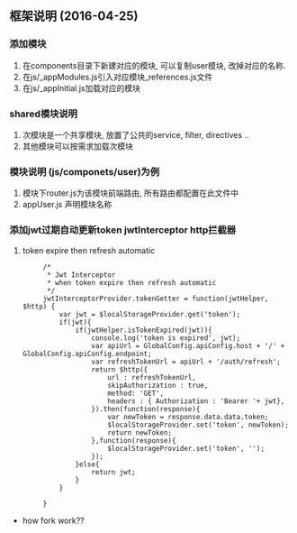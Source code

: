 ## 框架说明 (2016-04-25)

### 添加模块

1. 在components目录下新建对应的模块, 可以复制user模块, 改掉对应的名称.
2. 在js/_appModules.js引入对应模块_references.js文件
3. 在js/_appInitial.js加载对应的模块


### shared模块说明

1. 次模块是一个共享模块, 放置了公共的service, filter, directives ..
2. 其他模块可以按需求加载次模块

### 模块说明 (js/componets/user)为例

1. 模块下router.js为该模块前端路由, 所有路由都配置在此文件中
2. appUser.js 声明模块名称

### 添加jwt过期自动更新token jwtInterceptor http拦截器
1. token expire then refresh automatic

            /*
             * Jwt Interceptor
             * when token expire then refresh automatic
             */
            jwtInterceptorProvider.tokenGetter = function(jwtHelper, $http) {
                var jwt = $localStorageProvider.get('token');
                if(jwt){
                    if(jwtHelper.isTokenExpired(jwt)){
                        console.log('token is expired', jwt);
                        var apiUrl = GlobalConfig.apiConfig.host + '/' + GlobalConfig.apiConfig.endpoint;
                        var refreshTokenUrl = apiUrl + '/auth/refresh';
                        return $http({
                            url : refreshTokenUrl,
                            skipAuthorization : true,
                            method: 'GET',
                            headers : { Authorization : 'Bearer '+ jwt},
                        }).then(function(response){
                            var newToken = response.data.data.token;
                            $localStorageProvider.set('token', newToken);
                            return newToken;
                        },function(response){
                            $localStorageProvider.set('token', '');
                        });
                    }else{
                        return jwt;
                    }
                }

            }


* how fork work??
